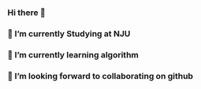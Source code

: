 ### Hi there 👋
### 🔭 I’m currently Studying at NJU
### 🌱 I’m currently learning algorithm
### 👯 I’m looking forward to collaborating on github

<!--
**rothsch/rothsch** is a ✨ _special_ ✨ repository because its `README.md` (this file) appears on your GitHub profile.

Here are some ideas to get you started:

- 🔭 I’m currently Studying at NJU
- 🌱 I’m currently learning algorithm
- 👯 I’m looking to collaborate on github
-->
